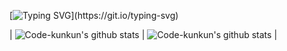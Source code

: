 <!--   my-ticker -->    
[![Typing SVG](https://readme-typing-svg.herokuapp.com?color=%2336BCF7&center=true&vCenter=true&width=600&lines=Hi+there+👋,+I+am+Code+kunkun;+Welcome+to+My+Profile!)](https://git.io/typing-svg)

| ![Code-kunkun's github stats](https://github-readme-stats.vercel.app/api?username=Code-kunkun&show_icons=true&theme=radical&include_all_commits=true) | ![Code-kunkun's github stats](https://github-readme-stats.vercel.app/api/top-langs/?username=Code-kunkun&theme=radical&layout=compact) |
<!--
**Code-kunkun/Code-kunkun** is a ✨ _special_ ✨ repository because its `README.md` (this file) appears on your GitHub profile.

Here are some ideas to get you started:

- 🔭 I’m currently working on ...
- 🌱 I’m currently learning ...
- 👯 I’m looking to collaborate on ...
- 🤔 I’m looking for help with ...
- 💬 Ask me about ...
- 📫 How to reach me: ...
- 😄 Pronouns: ...
- ⚡ Fun fact: ...
-->
